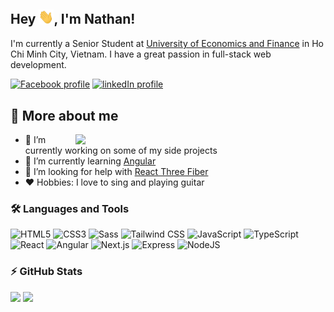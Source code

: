 <!-- markdownlint-disable MD033 -->
<!-- markdownlint-disable MD041 -->

<h2>
  Hey <img src="./public/images/wave.gif" width="24" />, I'm Nathan!
</h2>

I'm currently a Senior Student at [University of Economics and Finance](https://www.uef.edu.vn/en) in Ho Chi Minh City, Vietnam. I have a great passion in full-stack web development.

[![Facebook profile](https://img.shields.io/badge/Facebook-1877f2?style=for-the-badge&logo=facebook&logoColor=white)](https://facebook.com/nathan22x3)
[![linkedIn profile](https://img.shields.io/badge/LinkedIn-0077b5?style=for-the-badge&logo=linkedin&logoColor=white)](https://www.linkedin.com/in/nathan22x3)

## 👦 More about me

<img src="https://media.giphy.com/media/aNqEFrYVnsS52/giphy.gif" align="right" width="400" />

- 🔭 I’m currently working on some of my side projects
- 🌱 I’m currently learning [Angular](https://angular.io/)
- 🤔 I’m looking for help with [React Three Fiber](https://docs.pmnd.rs/react-three-fiber/getting-started/introduction)
- ❤️ Hobbies: I love to sing and playing guitar

### 🛠️ Languages and Tools

![HTML5](https://img.shields.io/badge/HTML5-e07035?style=for-the-badge&logo=html5&logoColor=ffffff)
![CSS3](https://img.shields.io/badge/CSS3-2965f1?style=for-the-badge&logo=css3&logoColor=ffffff)
![Sass](https://img.shields.io/badge/SASS-cf649a?style=for-the-badge&logo=sass&logoColor=ffffff)
![Tailwind CSS](https://img.shields.io/badge/Tailwind%20CSS-06B6D4?style=for-the-badge&logo=tailwindcss&logoColor=ffffff)
![JavaScript](https://img.shields.io/badge/JavaScript-323330?style=for-the-badge&logo=javascript&logoColor=f0db4f)
![TypeScript](https://img.shields.io/badge/TypeScript-007acc?style=for-the-badge&logo=typescript&logoColor=ffffff)
![React](https://img.shields.io/badge/React-20232a?style=for-the-badge&logo=react&logoColor=5fd9fb)
![Angular](https://img.shields.io/badge/Angular-dd0031?style=for-the-badge&logo=angular&logoColor=ffffff)
![Next.js](https://img.shields.io/badge/Next.js-black?style=for-the-badge&logo=next.js&logoColor=ffffff)
![Express](https://img.shields.io/badge/Express-404d59?style=for-the-badge&logo=express&logoColor=61dafb)
![NodeJS](https://img.shields.io/badge/Node.js-3e863d?style=for-the-badge&logo=node.js&logoColor=ffffff)

### ⚡ GitHub Stats

<div>
  <img src="https://github-readme-stats.vercel.app/api?username=nathan22x3&theme=dracula&show_icons=true" height="170" />
  <img src="https://github-readme-stats.vercel.app/api/top-langs/?username=anuraghazra&layout=compact&theme=dracula" height="170" />
</div>
